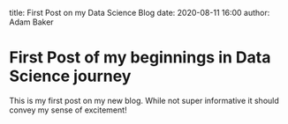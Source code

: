 title: First Post on my Data Science Blog
date: 2020-08-11 16:00
author: Adam Baker

# First Post of my beginnings in Data Science journey

This is my first post on my new blog. While not super informative it should convey my sense of excitement! 